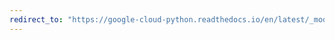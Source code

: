 ```yaml
---
redirect_to: "https://google-cloud-python.readthedocs.io/en/latest/_modules/google/cloud/resource_manager/project.html"
---
```

